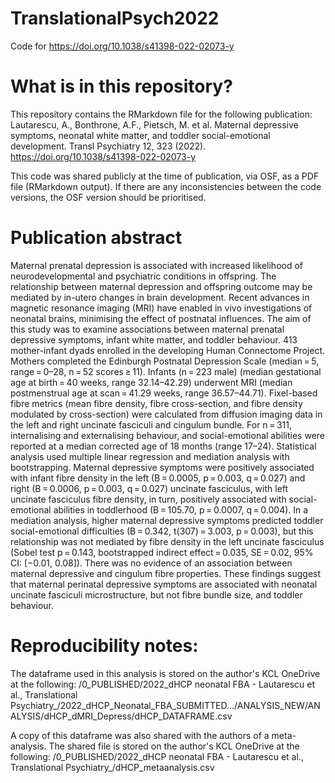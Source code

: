 # TranslationalPsych2022
Code for https://doi.org/10.1038/s41398-022-02073-y

# What is in this repository? 
This repository contains the RMarkdown file for the following publication:
Lautarescu, A., Bonthrone, A.F., Pietsch, M. et al. Maternal depressive symptoms, neonatal white matter, and toddler social-emotional development. Transl Psychiatry 12, 323 (2022). https://doi.org/10.1038/s41398-022-02073-y

This code was shared publicly at the time of publication, via OSF, as a PDF file (RMarkdown output). If there are any inconsistencies between the code versions, the OSF version should be prioritised. 

# Publication abstract
Maternal prenatal depression is associated with increased likelihood of neurodevelopmental and psychiatric conditions in offspring. The relationship between maternal depression and offspring outcome may be mediated by in-utero changes in brain development. Recent advances in magnetic resonance imaging (MRI) have enabled in vivo investigations of neonatal brains, minimising the effect of postnatal influences. The aim of this study was to examine associations between maternal prenatal depressive symptoms, infant white matter, and toddler behaviour. 413 mother-infant dyads enrolled in the developing Human Connectome Project. Mothers completed the Edinburgh Postnatal Depression Scale (median = 5, range = 0–28, n = 52 scores ≥ 11). Infants (n = 223 male) (median gestational age at birth = 40 weeks, range 32.14–42.29) underwent MRI (median postmenstrual age at scan = 41.29 weeks, range 36.57–44.71). Fixel-based fibre metrics (mean fibre density, fibre cross-section, and fibre density modulated by cross-section) were calculated from diffusion imaging data in the left and right uncinate fasciculi and cingulum bundle. For n = 311, internalising and externalising behaviour, and social-emotional abilities were reported at a median corrected age of 18 months (range 17–24). Statistical analysis used multiple linear regression and mediation analysis with bootstrapping. Maternal depressive symptoms were positively associated with infant fibre density in the left (B = 0.0005, p = 0.003, q = 0.027) and right (B = 0.0006, p = 0.003, q = 0.027) uncinate fasciculus, with left uncinate fasciculus fibre density, in turn, positively associated with social-emotional abilities in toddlerhood (B = 105.70, p = 0.0007, q = 0.004). In a mediation analysis, higher maternal depressive symptoms predicted toddler social-emotional difficulties (B = 0.342, t(307) = 3.003, p = 0.003), but this relationship was not mediated by fibre density in the left uncinate fasciculus (Sobel test p = 0.143, bootstrapped indirect effect = 0.035, SE = 0.02, 95% CI: [−0.01, 0.08]). There was no evidence of an association between maternal depressive and cingulum fibre properties. These findings suggest that maternal perinatal depressive symptoms are associated with neonatal uncinate fasciculi microstructure, but not fibre bundle size, and toddler behaviour.

# Reproducibility notes: 
The dataframe used in this analysis is stored on the author's KCL OneDrive at the following: /0_PUBLISHED/2022_dHCP neonatal FBA - Lautarescu et al., Translational Psychiatry_/2022_dHCP_Neonatal_FBA_SUBMITTED.../ANALYSIS_NEW/ANALYSIS/dHCP_dMRI_Depress/dHCP_DATAFRAME.csv

A copy of this dataframe was also shared with the authors of a meta-analysis. The shared file is stored on the author's KCL OneDrive at the following: /0_PUBLISHED/2022_dHCP neonatal FBA - Lautarescu et al., Translational Psychiatry_/dHCP_metaanalysis.csv
